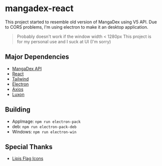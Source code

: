 # mangadex-react

This project started to resemble old version of MangaDex using V5 API. 
Due to CORS problems, I'm using electron to make it an desktop application. 
> Probably doesn't work if the window width < 1280px
> This project is for my personal use and I suck at UI (I'm sorry) 
## Major Dependencies

* [MangaDex API](https://api.mangadex.org/swagger.html)
* [React](https://github.com/facebook/react)
* [Tailwind](https://github.com/tailwindlabs/tailwindcss)
* [Electron](https://github.com/electron/electron)
* [Axios](https://github.com/axios/axios)
* [Luxon](https://github.com/moment/luxon)

## Building

* AppImage: ```npm run electron-pack```
* deb: ```npm run electron-pack-deb```
* Windows: ```npm run electron-win``` 

## Special Thanks 

* [Lipis Flag Icons](https://github.com/lipis/flag-icon-css)
